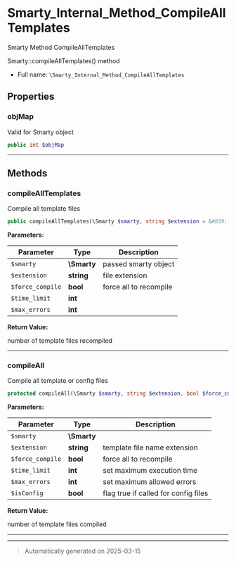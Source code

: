 
# Smarty_Internal_Method_CompileAllTemplates

Smarty Method CompileAllTemplates

Smarty::compileAllTemplates() method

* Full name: `\Smarty_Internal_Method_CompileAllTemplates`



## Properties


### objMap

Valid for Smarty object

```php
public int $objMap
```






***

## Methods


### compileAllTemplates

Compile all template files

```php
public compileAllTemplates(\Smarty $smarty, string $extension = &#039;.tpl&#039;, bool $force_compile = false, int $time_limit, int $max_errors = null): int
```








**Parameters:**

| Parameter | Type | Description |
|-----------|------|-------------|
| `$smarty` | **\Smarty** | passed smarty object |
| `$extension` | **string** | file extension |
| `$force_compile` | **bool** | force all to recompile |
| `$time_limit` | **int** |  |
| `$max_errors` | **int** |  |


**Return Value:**

number of template files recompiled




***

### compileAll

Compile all template or config files

```php
protected compileAll(\Smarty $smarty, string $extension, bool $force_compile, int $time_limit, int $max_errors, bool $isConfig = false): int
```








**Parameters:**

| Parameter | Type | Description |
|-----------|------|-------------|
| `$smarty` | **\Smarty** |  |
| `$extension` | **string** | template file name extension |
| `$force_compile` | **bool** | force all to recompile |
| `$time_limit` | **int** | set maximum execution time |
| `$max_errors` | **int** | set maximum allowed errors |
| `$isConfig` | **bool** | flag true if called for config files |


**Return Value:**

number of template files compiled




***


***
> Automatically generated on 2025-03-15
